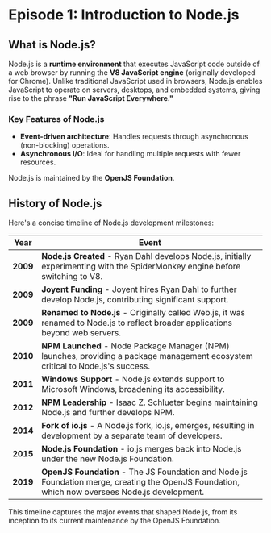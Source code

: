 # Episode 1: Introduction to Node.js

## What is Node.js?

Node.js is a **runtime environment** that executes JavaScript code outside of a web browser by running the **V8 JavaScript engine** (originally developed for Chrome). Unlike traditional JavaScript used in browsers, Node.js enables JavaScript to operate on servers, desktops, and embedded systems, giving rise to the phrase **"Run JavaScript Everywhere."**

### Key Features of Node.js
- **Event-driven architecture**: Handles requests through asynchronous (non-blocking) operations.
- **Asynchronous I/O**: Ideal for handling multiple requests with fewer resources.

Node.js is maintained by the **OpenJS Foundation**.

## History of Node.js

Here's a concise timeline of Node.js development milestones:

| Year      | Event |
|-----------|-------|
| **2009**  | **Node.js Created** - Ryan Dahl develops Node.js, initially experimenting with the SpiderMonkey engine before switching to V8. |
| **2009**  | **Joyent Funding** - Joyent hires Ryan Dahl to further develop Node.js, contributing significant support. |
| **2009**  | **Renamed to Node.js** - Originally called Web.js, it was renamed to Node.js to reflect broader applications beyond web servers. |
| **2010**  | **NPM Launched** - Node Package Manager (NPM) launches, providing a package management ecosystem critical to Node.js's success. |
| **2011**  | **Windows Support** - Node.js extends support to Microsoft Windows, broadening its accessibility. |
| **2012**  | **NPM Leadership** - Isaac Z. Schlueter begins maintaining Node.js and further develops NPM. |
| **2014**  | **Fork of io.js** - A Node.js fork, io.js, emerges, resulting in development by a separate team of developers. |
| **2015**  | **Node.js Foundation** - io.js merges back into Node.js under the new Node.js Foundation. |
| **2019**  | **OpenJS Foundation** - The JS Foundation and Node.js Foundation merge, creating the OpenJS Foundation, which now oversees Node.js development. |

This timeline captures the major events that shaped Node.js, from its inception to its current maintenance by the OpenJS Foundation.
